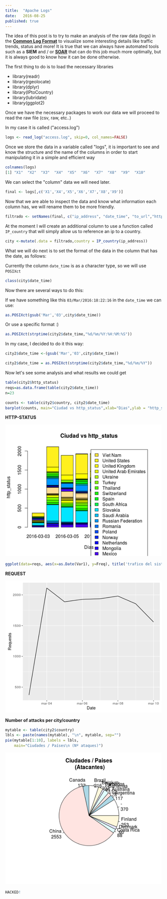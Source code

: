 ```yaml
---
title:  "Apache Logs"
date:   2016-08-25
published: true
---
```


The idea of this post is to try to make an analysis of the raw data (logs) in the [**Common Log Format**](https://en.wikipedia.org/wiki/Common_Log_Format) to visualize some interesting details like traffic trends, status and more! It is true that we can always have automated tools such as a **SIEM** and / or [**SOAR**](https://www.gartner.com/en/information-technology/glossary/security-orchestration-automation-response-soar#:~:text=SOAR%20refers%20to%20technologies%20that,by%20the%20security%20operations%20team.&text=SOAR%20tools%20allow%20an%20organization,in%20a%20digital%20workflow%20format.) that can do this job much more optimally, but it is always good to know how it can be done otherwise.

The first thing to do is to load the necessary libraries 

+ library(readr)
+ library(rgeolocate)
+ library(dplyr)
+ library(IPtoCountry)
+ library(lubridate)
+ library(ggplot2)

Once we have the necessary packages to work our data we will proceed to read the raw file (csv, raw, etc..)

In my case it is called ("access.log")

~~~R
logs <- read_log("access.log", skip=0, col_names=FALSE)
~~~

Once we store the data in a variable called "logs", it is important to see and know the structure and the name of the columns in order to start manipulating it in a simple and efficient way

~~~R
colnames(logs)
[1] "X1"  "X2"  "X3"  "X4"  "X5"  "X6"  "X7"  "X8"  "X9"  "X10"
~~~

We can select the "column" data we will need later.

~~~R
final <- logs[,c('X1','X4','X5','X6','X7','X8','X9')]
~~~

Now that we are able to inspect the data and know what information each column has, we will rename them to be more friendly.

~~~R
filtrado <- setNames(final, c("ip_address", "date_time", "to_url","http_status","client_size","URL", "User-agent"))
~~~

At the moment I will create an additional column to use a function called `IP_country` that will simply allow us to reference an ip to a country.

~~~R
city <-mutate(.data = filtrado,country = IP_country(ip_address))
~~~

What we will do next is to set the format of the data in the column that has the date, as follows: 

Currently the column `date_time` is as a character type, so we will use `POSIXct`
~~~R
class(city$date_time)
~~~

Now there are several ways to do this: 

If we have something like this `03/Mar/2016:18:22:16` in the `date_time` we can use:

~~~R
as.POSIXct(gsub('Mar','03',city$date_time))  
~~~

Or use a specific format :)

~~~R
as.POSIXct(strptime(city2$date_time,"%d/%m/%Y:%H:%M:%S"))
~~~

In my case, I decided to do it this way:

~~~R
city2$date_time <-(gsub('Mar','03',city$date_time))
~~~

~~~R
city2$date_time = as.POSIXct(strptime(city2$date_time,"%d/%m/%Y"))
~~~

Now let's see some analysis and what results we could get 

~~~R
table(city2$http_status)
reqs=as.data.frame(table(city2$date_time))
n=23
~~~

~~~R
counts <- table(city2$country, city2$date_time)
barplot(counts, main="Ciudad vs http_status",xlab="Dias",ylab = "http_status", col=c(topo.colors(n)),legend = rownames(counts)) 
~~~

**HTTP-STATUS**

![](/images/http.png)

~~~R
ggplot(data=reqs, aes(x=as.Date(Var1), y=Freq), title('trafico del sistio')) + geom_line() + xlab('Date') + ylab('Requests')
~~~

**REQUEST**

![](/images/req.png)


**Number of attacks per city/country** 

~~~R
mytable <- table(city2$country)
lbls <- paste(names(mytable), "\n", mytable, sep="")
pie(mytable[1:10], labels = lbls,
    main="Ciudades / Países\n (Nº ataques)")
~~~

![](/images/torta.png)

~~~R
HACKED!
~~~
